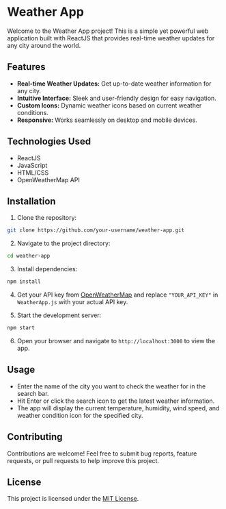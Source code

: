 # Weather App

Welcome to the Weather App project! This is a simple yet powerful web application built with ReactJS that provides real-time weather updates for any city around the world.

## Features

- **Real-time Weather Updates:** Get up-to-date weather information for any city.
- **Intuitive Interface:** Sleek and user-friendly design for easy navigation.
- **Custom Icons:** Dynamic weather icons based on current weather conditions.
- **Responsive:** Works seamlessly on desktop and mobile devices.

## Technologies Used

- ReactJS
- JavaScript
- HTML/CSS
- OpenWeatherMap API

## Installation

1. Clone the repository:

```bash
git clone https://github.com/your-username/weather-app.git
```

2. Navigate to the project directory:

```bash
cd weather-app
```

3. Install dependencies:

```bash
npm install
```

4. Get your API key from [OpenWeatherMap](https://openweathermap.org/) and replace `"YOUR_API_KEY"` in `WeatherApp.js` with your actual API key.

5. Start the development server:

```bash
npm start
```

6. Open your browser and navigate to `http://localhost:3000` to view the app.

## Usage

- Enter the name of the city you want to check the weather for in the search bar.
- Hit Enter or click the search icon to get the latest weather information.
- The app will display the current temperature, humidity, wind speed, and weather condition icon for the specified city.

## Contributing

Contributions are welcome! Feel free to submit bug reports, feature requests, or pull requests to help improve this project.

## License

This project is licensed under the [MIT License](LICENSE).
